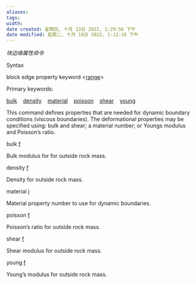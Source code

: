 ```yaml
---
aliases: 
tags: 
width:
date created: 星期四, 十月 13日 2022, 1:29:56 下午
date modified: 星期二, 十月 18日 2022, 1:12:18 下午
---
```

*块边缘属性命令*

Syntax

block edge property keyword <[range](../../../../../../common/module/doc/manual/range_manual/range_commands/rangephrasereference.html "range")>

Primary keywords:

[bulk](#kwd:block.edge.property.bulk "block edge property bulk")    [density](#kwd:block.edge.property.density "block edge property density")    [material](#kwd:block.edge.property.material "block edge property material")    [poisson](#kwd:block.edge.property.poisson "block edge property poisson")    [shear](#kwd:block.edge.property.shear "block edge property shear")    [young](#kwd:block.edge.property.young "block edge property young")

This command defines properties that are needed for dynamic boundary conditions (viscous boundaries). The deformational properties may be specified using: bulk and shear; a material number; or Youngs modulus and Poisson’s ratio.

bulk [f](../../../../../../common/docproject/utilities/types.html#type:flt "type:flt")

Bulk modulus for for outside rock mass.

density [f](../../../../../../common/docproject/utilities/types.html#type:flt "type:flt")

Density for outside rock mass.

material [i](../../../../../../common/docproject/utilities/types.html#type:int "type:int")

Material property number to use for dynamic boundaries.

poisson [f](../../../../../../common/docproject/utilities/types.html#type:flt "type:flt")

Poisson’s ratio for outside rock mass.

shear [f](../../../../../../common/docproject/utilities/types.html#type:flt "type:flt")

Shear modulus for outside rock mass.

young [f](../../../../../../common/docproject/utilities/types.html#type:flt "type:flt")

Young’s modulus for outside rock mass.